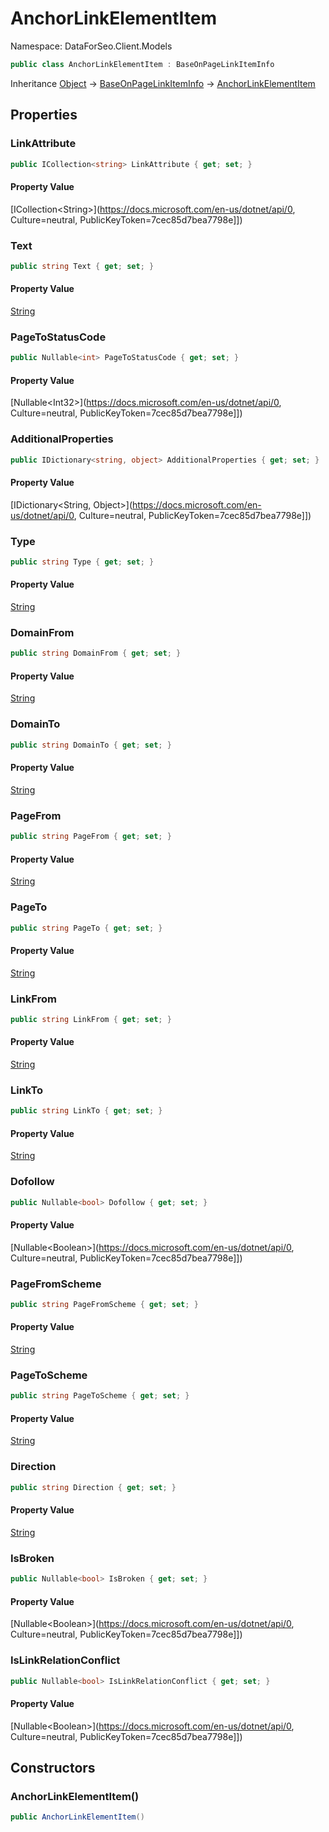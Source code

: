 # AnchorLinkElementItem

Namespace: DataForSeo.Client.Models

```csharp
public class AnchorLinkElementItem : BaseOnPageLinkItemInfo
```

Inheritance [Object](https://docs.microsoft.com/en-us/dotnet/api/Object) → [BaseOnPageLinkItemInfo](./BaseOnPageLinkItemInfo.md) → [AnchorLinkElementItem](./AnchorLinkElementItem.md)

## Properties

### **LinkAttribute**

```csharp
public ICollection<string> LinkAttribute { get; set; }
```

#### Property Value

[ICollection&lt;String&gt;](https://docs.microsoft.com/en-us/dotnet/api/0, Culture=neutral, PublicKeyToken=7cec85d7bea7798e]])<br>

### **Text**

```csharp
public string Text { get; set; }
```

#### Property Value

[String](https://docs.microsoft.com/en-us/dotnet/api/String)<br>

### **PageToStatusCode**

```csharp
public Nullable<int> PageToStatusCode { get; set; }
```

#### Property Value

[Nullable&lt;Int32&gt;](https://docs.microsoft.com/en-us/dotnet/api/0, Culture=neutral, PublicKeyToken=7cec85d7bea7798e]])<br>

### **AdditionalProperties**

```csharp
public IDictionary<string, object> AdditionalProperties { get; set; }
```

#### Property Value

[IDictionary&lt;String, Object&gt;](https://docs.microsoft.com/en-us/dotnet/api/0, Culture=neutral, PublicKeyToken=7cec85d7bea7798e]])<br>

### **Type**

```csharp
public string Type { get; set; }
```

#### Property Value

[String](https://docs.microsoft.com/en-us/dotnet/api/String)<br>

### **DomainFrom**

```csharp
public string DomainFrom { get; set; }
```

#### Property Value

[String](https://docs.microsoft.com/en-us/dotnet/api/String)<br>

### **DomainTo**

```csharp
public string DomainTo { get; set; }
```

#### Property Value

[String](https://docs.microsoft.com/en-us/dotnet/api/String)<br>

### **PageFrom**

```csharp
public string PageFrom { get; set; }
```

#### Property Value

[String](https://docs.microsoft.com/en-us/dotnet/api/String)<br>

### **PageTo**

```csharp
public string PageTo { get; set; }
```

#### Property Value

[String](https://docs.microsoft.com/en-us/dotnet/api/String)<br>

### **LinkFrom**

```csharp
public string LinkFrom { get; set; }
```

#### Property Value

[String](https://docs.microsoft.com/en-us/dotnet/api/String)<br>

### **LinkTo**

```csharp
public string LinkTo { get; set; }
```

#### Property Value

[String](https://docs.microsoft.com/en-us/dotnet/api/String)<br>

### **Dofollow**

```csharp
public Nullable<bool> Dofollow { get; set; }
```

#### Property Value

[Nullable&lt;Boolean&gt;](https://docs.microsoft.com/en-us/dotnet/api/0, Culture=neutral, PublicKeyToken=7cec85d7bea7798e]])<br>

### **PageFromScheme**

```csharp
public string PageFromScheme { get; set; }
```

#### Property Value

[String](https://docs.microsoft.com/en-us/dotnet/api/String)<br>

### **PageToScheme**

```csharp
public string PageToScheme { get; set; }
```

#### Property Value

[String](https://docs.microsoft.com/en-us/dotnet/api/String)<br>

### **Direction**

```csharp
public string Direction { get; set; }
```

#### Property Value

[String](https://docs.microsoft.com/en-us/dotnet/api/String)<br>

### **IsBroken**

```csharp
public Nullable<bool> IsBroken { get; set; }
```

#### Property Value

[Nullable&lt;Boolean&gt;](https://docs.microsoft.com/en-us/dotnet/api/0, Culture=neutral, PublicKeyToken=7cec85d7bea7798e]])<br>

### **IsLinkRelationConflict**

```csharp
public Nullable<bool> IsLinkRelationConflict { get; set; }
```

#### Property Value

[Nullable&lt;Boolean&gt;](https://docs.microsoft.com/en-us/dotnet/api/0, Culture=neutral, PublicKeyToken=7cec85d7bea7798e]])<br>

## Constructors

### **AnchorLinkElementItem()**

```csharp
public AnchorLinkElementItem()
```
